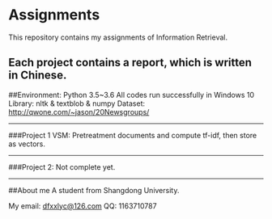 # Assignments
This repository contains my assignments of Information Retrieval.

Each project contains a report, which is written in Chinese.
-----------
##Environment: 
  Python 3.5~3.6 
  All codes run successfully in Windows 10
Library: nltk & textblob & numpy
Dataset: http://qwone.com/~jason/20Newsgroups/

-----------
###Project 1 VSM:
  Pretreatment documents and compute tf-idf, then store as vectors.

-----------
###Project 2:
  Not complete yet.
  
  
-----------

##About me
A student from Shangdong University.

My email: dfxxlyc@126.com
QQ:       1163710787
